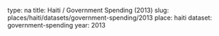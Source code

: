 type: na
title: Haiti / Government Spending (2013)
slug: places/haiti/datasets/government-spending/2013
place: haiti
dataset: government-spending
year: 2013
